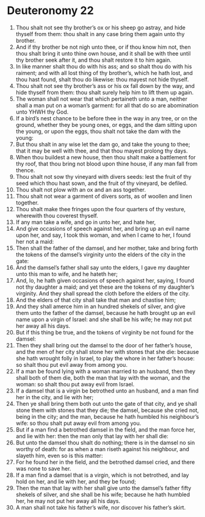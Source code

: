 ﻿# Deuteronomy 22
1. Thou shalt not see thy brother’s ox or his sheep go astray, and hide thyself from them: thou shalt in any case bring them again unto thy brother. 
2. And if thy brother be not nigh unto thee, or if thou know him not, then thou shalt bring it unto thine own house, and it shall be with thee until thy brother seek after it, and thou shalt restore it to him again. 
3. In like manner shalt thou do with his ass; and so shalt thou do with his raiment; and with all lost thing of thy brother’s, which he hath lost, and thou hast found, shalt thou do likewise: thou mayest not hide thyself. 
4.  Thou shalt not see thy brother’s ass or his ox fall down by the way, and hide thyself from them: thou shalt surely help him to lift them up again. 
5.  The woman shall not wear that which pertaineth unto a man, neither shall a man put on a woman’s garment: for all that do so are abomination unto YHWH thy God. 
6.  If a bird’s nest chance to be before thee in the way in any tree, or on the ground, whether they be young ones, or eggs, and the dam sitting upon the young, or upon the eggs, thou shalt not take the dam with the young: 
7. But thou shalt in any wise let the dam go, and take the young to thee; that it may be well with thee, and that thou mayest prolong thy days. 
8.  When thou buildest a new house, then thou shalt make a battlement for thy roof, that thou bring not blood upon thine house, if any man fall from thence. 
9.  Thou shalt not sow thy vineyard with divers seeds: lest the fruit of thy seed which thou hast sown, and the fruit of thy vineyard, be defiled. 
10.  Thou shalt not plow with an ox and an ass together. 
11.  Thou shalt not wear a garment of divers sorts, as of woollen and linen together. 
12.  Thou shalt make thee fringes upon the four quarters of thy vesture, wherewith thou coverest thyself. 
13.  If any man take a wife, and go in unto her, and hate her, 
14. And give occasions of speech against her, and bring up an evil name upon her, and say, I took this woman, and when I came to her, I found her not a maid: 
15. Then shall the father of the damsel, and her mother, take and bring forth the tokens of the damsel’s virginity unto the elders of the city in the gate: 
16. And the damsel’s father shall say unto the elders, I gave my daughter unto this man to wife, and he hateth her; 
17. And, lo, he hath given occasions of speech against her, saying, I found not thy daughter a maid; and yet these are the tokens of my daughter’s virginity. And they shall spread the cloth before the elders of the city. 
18. And the elders of that city shall take that man and chastise him; 
19. And they shall amerce him in an hundred shekels of silver, and give them unto the father of the damsel, because he hath brought up an evil name upon a virgin of Israel: and she shall be his wife; he may not put her away all his days. 
20. But if this thing be true, and the tokens of virginity be not found for the damsel: 
21. Then they shall bring out the damsel to the door of her father’s house, and the men of her city shall stone her with stones that she die: because she hath wrought folly in Israel, to play the whore in her father’s house: so shalt thou put evil away from among you. 
22.  If a man be found lying with a woman married to an husband, then they shall both of them die, both the man that lay with the woman, and the woman: so shalt thou put away evil from Israel. 
23.  If a damsel that is a virgin be betrothed unto an husband, and a man find her in the city, and lie with her; 
24. Then ye shall bring them both out unto the gate of that city, and ye shall stone them with stones that they die; the damsel, because she cried not, being in the city; and the man, because he hath humbled his neighbour’s wife: so thou shalt put away evil from among you. 
25.  But if a man find a betrothed damsel in the field, and the man force her, and lie with her: then the man only that lay with her shall die: 
26. But unto the damsel thou shalt do nothing; there is in the damsel no sin worthy of death: for as when a man riseth against his neighbour, and slayeth him, even so is this matter: 
27. For he found her in the field, and the betrothed damsel cried, and there was none to save her. 
28.  If a man find a damsel that is a virgin, which is not betrothed, and lay hold on her, and lie with her, and they be found; 
29. Then the man that lay with her shall give unto the damsel’s father fifty shekels of silver, and she shall be his wife; because he hath humbled her, he may not put her away all his days. 
30.  A man shall not take his father’s wife, nor discover his father’s skirt. 
